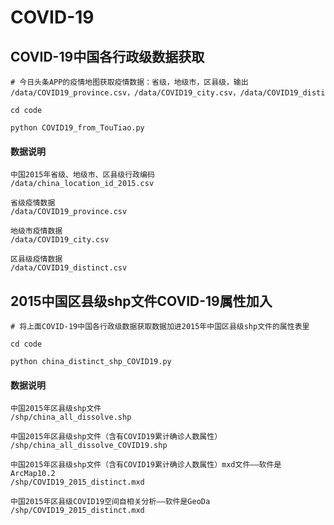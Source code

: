 # COVID-19

## COVID-19中国各行政级数据获取

```shell
# 今日头条APP的疫情地图获取疫情数据：省级，地级市，区县级，输出 /data/COVID19_province.csv，/data/COVID19_city.csv，/data/COVID19_distinct.csv

cd code

python COVID19_from_TouTiao.py
```

#### 数据说明

```shell
中国2015年省级、地级市、区县级行政编码
/data/china_location_id_2015.csv

省级疫情数据
/data/COVID19_province.csv   

地级市疫情数据
/data/COVID19_city.csv

区县级疫情数据
/data/COVID19_distinct.csv
```


## 2015中国区县级shp文件COVID-19属性加入

```shell
# 将上面COVID-19中国各行政级数据获取数据加进2015年中国区县级shp文件的属性表里

cd code

python china_distinct_shp_COVID19.py
```

#### 数据说明

```shell
中国2015年区县级shp文件
/shp/china_all_dissolve.shp  

中国2015年区县级shp文件（含有COVID19累计确诊人数属性）
/shp/china_all_dissolve_COVID19.shp

中国2015年区县级shp文件（含有COVID19累计确诊人数属性）mxd文件——软件是ArcMap10.2
/shp/COVID19_2015_distinct.mxd

中国2015年区县级COVID19空间自相关分析——软件是GeoDa
/shp/COVID19_2015_distinct.mxd

```
